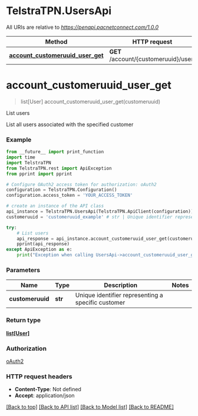 # TelstraTPN.UsersApi

All URIs are relative to *https://penapi.pacnetconnect.com/1.0.0*

Method | HTTP request | Description
------------- | ------------- | -------------
[**account_customeruuid_user_get**](UsersApi.md#account_customeruuid_user_get) | **GET** /account/{customeruuid}/user/ | List users


# **account_customeruuid_user_get**
> list[User] account_customeruuid_user_get(customeruuid)

List users

List all users associated with the specified customer

### Example
```python
from __future__ import print_function
import time
import TelstraTPN
from TelstraTPN.rest import ApiException
from pprint import pprint

# Configure OAuth2 access token for authorization: oAuth2
configuration = TelstraTPN.Configuration()
configuration.access_token = 'YOUR_ACCESS_TOKEN'

# create an instance of the API class
api_instance = TelstraTPN.UsersApi(TelstraTPN.ApiClient(configuration))
customeruuid = 'customeruuid_example' # str | Unique identifier representing a specific customer

try:
    # List users
    api_response = api_instance.account_customeruuid_user_get(customeruuid)
    pprint(api_response)
except ApiException as e:
    print("Exception when calling UsersApi->account_customeruuid_user_get: %s\n" % e)
```

### Parameters

Name | Type | Description  | Notes
------------- | ------------- | ------------- | -------------
 **customeruuid** | **str**| Unique identifier representing a specific customer | 

### Return type

[**list[User]**](User.md)

### Authorization

[oAuth2](../README.md#oAuth2)

### HTTP request headers

 - **Content-Type**: Not defined
 - **Accept**: application/json

[[Back to top]](#) [[Back to API list]](../README.md#documentation-for-api-endpoints) [[Back to Model list]](../README.md#documentation-for-models) [[Back to README]](../README.md)

